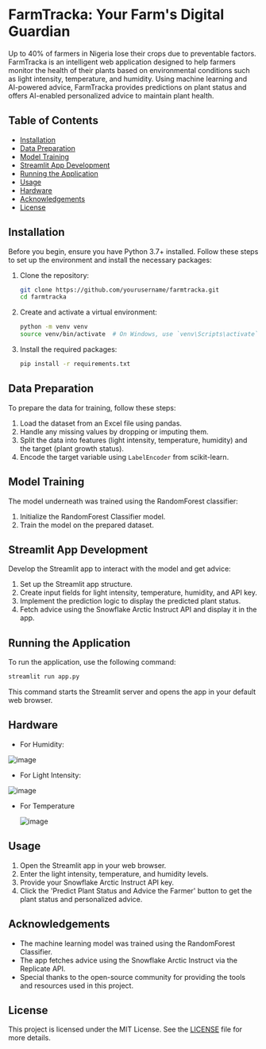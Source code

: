 # FarmTracka: Your Farm's Digital Guardian


Up to 40% of farmers in Nigeria lose their crops due to preventable factors. FarmTracka is an intelligent web application designed to help farmers monitor the health of their plants based on environmental conditions such as light intensity, temperature, and humidity. Using machine learning and AI-powered advice, FarmTracka provides predictions on plant status and offers AI-enabled personalized advice to maintain plant health.

## Table of Contents

- [Installation](#installation)
- [Data Preparation](#data-preparation)
- [Model Training](#model-training)
- [Streamlit App Development](#streamlit-app-development)
- [Running the Application](#running-the-application)
- [Usage](#usage)
- [Hardware](#hardware)
- [Acknowledgements](#acknowledgements)
- [License](#license)

## Installation

Before you begin, ensure you have Python 3.7+ installed. Follow these steps to set up the environment and install the necessary packages:

1. Clone the repository:
    ```bash
    git clone https://github.com/yourusername/farmtracka.git
    cd farmtracka
    ```

2. Create and activate a virtual environment:
    ```bash
    python -m venv venv
    source venv/bin/activate  # On Windows, use `venv\Scripts\activate`
    ```

3. Install the required packages:
    ```bash
    pip install -r requirements.txt
    ```

## Data Preparation

To prepare the data for training, follow these steps:

1. Load the dataset from an Excel file using pandas.
2. Handle any missing values by dropping or imputing them.
3. Split the data into features (light intensity, temperature, humidity) and the target (plant growth status).
4. Encode the target variable using `LabelEncoder` from scikit-learn.

## Model Training

The model underneath was trained using the RandomForest classifier:

1. Initialize the RandomForest Classifier model.
2. Train the model on the prepared dataset.

## Streamlit App Development

Develop the Streamlit app to interact with the model and get advice:

1. Set up the Streamlit app structure.
2. Create input fields for light intensity, temperature, humidity, and API key.
3. Implement the prediction logic to display the predicted plant status.
4. Fetch advice using the Snowflake Arctic Instruct API and display it in the app.

## Running the Application

To run the application, use the following command:

```bash
streamlit run app.py
```

This command starts the Streamlit server and opens the app in your default web browser.

## Hardware

- For Humidity:
  
![image](https://github.com/salimcodes/FarmTracka/assets/64667212/f5470969-325a-4fd3-9f38-570224d363db)

- For Light Intensity:

![image](https://github.com/salimcodes/FarmTracka/assets/64667212/499b8f39-d562-4586-a197-91a4d2dc44fc)

- For Temperature

  ![image](https://github.com/salimcodes/FarmTracka/assets/64667212/1a052236-00e5-4558-9cfd-6f42eaac4613)


## Usage

1. Open the Streamlit app in your web browser.
2. Enter the light intensity, temperature, and humidity levels.
3. Provide your Snowflake Arctic Instruct API key.
4. Click the 'Predict Plant Status and Advice the Farmer' button to get the plant status and personalized advice.

## Acknowledgements

- The machine learning model was trained using the RandomForest Classifier.
- The app fetches advice using the Snowflake Arctic Instruct via the Replicate API.
- Special thanks to the open-source community for providing the tools and resources used in this project.

## License

This project is licensed under the MIT License. See the [LICENSE](https://opensource.org/license/mit) file for more details.
